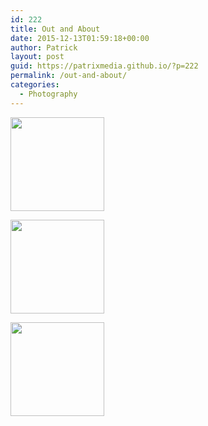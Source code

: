 ```yaml
---
id: 222
title: Out and About
date: 2015-12-13T01:59:18+00:00
author: Patrick
layout: post
guid: https://patrixmedia.github.io/?p=222
permalink: /out-and-about/
categories:
  - Photography
---
```

<div id='gallery-6' class='gallery galleryid-222 gallery-columns-3 gallery-size-thumbnail'>
  <dl class='gallery-item'>
    <dt class='gallery-icon portrait'>
      <a href='https://patrixmedia.github.io/wp-content/uploads/2015/12/MotelSign.jpg'><img width="150" height="150" src="https://patrixmedia.github.io/wp-content/uploads/2015/12/MotelSign-150x150.jpg" class="attachment-thumbnail size-thumbnail" alt="" srcset="https://patrixmedia.github.io/wp-content/uploads/2015/12/MotelSign-150x150.jpg 150w, https://patrixmedia.github.io/wp-content/uploads/2015/12/MotelSign-180x180.jpg 180w, https://patrixmedia.github.io/wp-content/uploads/2015/12/MotelSign-300x300.jpg 300w" sizes="(max-width: 150px) 100vw, 150px" /></a>
    </dt>
  </dl>
  
  <dl class='gallery-item'>
    <dt class='gallery-icon landscape'>
      <a href='https://patrixmedia.github.io/wp-content/uploads/2015/12/Main-Drag.jpg'><img width="150" height="150" src="https://patrixmedia.github.io/wp-content/uploads/2015/12/Main-Drag-150x150.jpg" class="attachment-thumbnail size-thumbnail" alt="" srcset="https://patrixmedia.github.io/wp-content/uploads/2015/12/Main-Drag-150x150.jpg 150w, https://patrixmedia.github.io/wp-content/uploads/2015/12/Main-Drag-180x180.jpg 180w, https://patrixmedia.github.io/wp-content/uploads/2015/12/Main-Drag-300x300.jpg 300w" sizes="(max-width: 150px) 100vw, 150px" /></a>
    </dt>
  </dl>
  
  <dl class='gallery-item'>
    <dt class='gallery-icon landscape'>
      <a href='https://patrixmedia.github.io/wp-content/uploads/2015/12/Huasna-Prius.jpg'><img width="150" height="150" src="https://patrixmedia.github.io/wp-content/uploads/2015/12/Huasna-Prius-150x150.jpg" class="attachment-thumbnail size-thumbnail" alt="" srcset="https://patrixmedia.github.io/wp-content/uploads/2015/12/Huasna-Prius-150x150.jpg 150w, https://patrixmedia.github.io/wp-content/uploads/2015/12/Huasna-Prius-180x180.jpg 180w, https://patrixmedia.github.io/wp-content/uploads/2015/12/Huasna-Prius-300x300.jpg 300w" sizes="(max-width: 150px) 100vw, 150px" /></a>
    </dt>
  </dl>
  
  <br style="clear: both" />
</div>